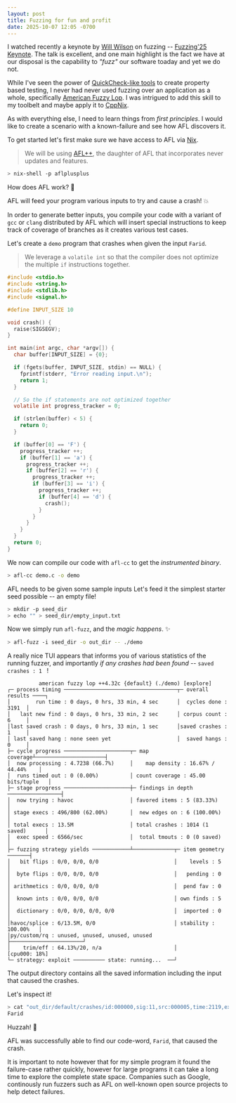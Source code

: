 ```yaml
---
layout: post
title: Fuzzing for fun and profit
date: 2025-10-07 12:05 -0700
---
```


I watched recently a keynote by [Will Wilson](https://antithesis.com/company/leadership/) on fuzzing -- [Fuzzing'25 Keynote](https://www.youtube.com/watch?v=qQGuQ_4V6WI). The talk is excellent, and one main highlight is the fact we have at our disposal is the capability to _"fuzz"_ our software toaday and yet we do not.

While I've seen the power of [QuickCheck-like tools](https://github.com/pholser/junit-quickcheck) to create property based testing, I never had never used fuzzing over an application as a whole, specifically [American Fuzzy Lop](https://github.com/google/AFL). I was intrigued to add this skill to my toolbelt and maybe apply it to [CppNix](https://github.com/NixOS/nix).

As with everything else, I need to learn things from _first principles_. I would like to create a scenario with a known-failure and see how AFL discovers it.

To get started let's first make sure we have access to AFL via [Nix](http://nixos.org/).

> We will be using [AFL++](https://aflplus.plus/), the daughter of AFL that incorporates never updates and features.

```bash
> nix-shell -p aflplusplus
```

How does AFL work? 🤔

AFL will feed your program various inputs to try and cause a crash! 💥

In order to generate better inputs, you compile your code with a variant of `gcc` or `clang` distributed by AFL which will insert special instructions to keep track of coverage of branches as it creates various test cases.

Let's create a `demo` program that crashes when given the input `Farid`.

> We leverage a `volatile int` so that the compiler does not optimize the multiple `if` instructions together.

```c
#include <stdio.h>
#include <string.h>
#include <stdlib.h>
#include <signal.h>

#define INPUT_SIZE 10

void crash() {
  raise(SIGSEGV);
}

int main(int argc, char *argv[]) {
  char buffer[INPUT_SIZE] = {0};

  if (fgets(buffer, INPUT_SIZE, stdin) == NULL) {
    fprintf(stderr, "Error reading input.\n");
    return 1;
  }

  // So the if statements are not optimized together
  volatile int progress_tracker = 0;

  if (strlen(buffer) < 5) {
    return 0;
  }

  if (buffer[0] == 'F') {
    progress_tracker ++;
    if (buffer[1] == 'a') {
      progress_tracker ++;
      if (buffer[2] == 'r') {
        progress_tracker ++;
        if (buffer[3] == 'i') {
          progress_tracker ++;
          if (buffer[4] == 'd') {
            crash();
          }
        }
      }
    }
  }
  return 0;
}
```

We now can compile our code with `afl-cc` to get the _instrumented binary_.

```bash
> afl-cc demo.c -o demo
```

AFL needs to be given some sample inputs 
Let's feed it the simplest starter seed possible -- an empty file!

```bash
> mkdir -p seed_dir
> echo "" > seed_dir/empty_input.txt
```

Now we simply run `afl-fuzz`, and the _magic happens_. ✨

```bash
> afl-fuzz -i seed_dir -o out_dir -- ./demo
```

A really nice TUI appears that informs you of various statistics of the running fuzzer, and importantly _if any crashes had been found_ -- `saved crashes : 1 ` !

```
          american fuzzy lop ++4.32c {default} (./demo) [explore]          
┌─ process timing ────────────────────────────────────┬─ overall results ────┐
│        run time : 0 days, 0 hrs, 33 min, 4 sec      │  cycles done : 3191  │
│   last new find : 0 days, 0 hrs, 33 min, 2 sec      │ corpus count : 6     │
│last saved crash : 0 days, 0 hrs, 33 min, 1 sec      │saved crashes : 1     │
│ last saved hang : none seen yet                     │  saved hangs : 0     │
├─ cycle progress ─────────────────────┬─ map coverage┴──────────────────────┤
│  now processing : 4.7238 (66.7%)     │    map density : 16.67% / 44.44%    │
│  runs timed out : 0 (0.00%)          │ count coverage : 45.00 bits/tuple   │
├─ stage progress ─────────────────────┼─ findings in depth ─────────────────┤
│  now trying : havoc                  │ favored items : 5 (83.33%)          │
│ stage execs : 496/800 (62.00%)       │  new edges on : 6 (100.00%)         │
│ total execs : 13.5M                  │ total crashes : 1014 (1 saved)      │
│  exec speed : 6566/sec               │  total tmouts : 0 (0 saved)         │
├─ fuzzing strategy yields ────────────┴─────────────┬─ item geometry ───────┤
│   bit flips : 0/0, 0/0, 0/0                        │    levels : 5         │
│  byte flips : 0/0, 0/0, 0/0                        │   pending : 0         │
│ arithmetics : 0/0, 0/0, 0/0                        │  pend fav : 0         │
│  known ints : 0/0, 0/0, 0/0                        │ own finds : 5         │
│  dictionary : 0/0, 0/0, 0/0, 0/0                   │  imported : 0         │
│havoc/splice : 6/13.5M, 0/0                         │ stability : 100.00%   │
│py/custom/rq : unused, unused, unused, unused       ├───────────────────────┘
│    trim/eff : 64.13%/20, n/a                       │          [cpu000: 18%]
└─ strategy: exploit ────────── state: running...  ──┘
```

The output directory contains all the saved information including the input that caused the crashes.

Let's inspect it!

```bash
> cat "out_dir/default/crashes/id:000000,sig:11,src:000005,time:2119,execs:14486,op:havoc,rep:1" 
Farid
```

Huzzah! 🥳

AFL was successfully able to find our code-word, `Farid`, that caused the crash.

It is important to note however that for my simple program it found the failure-case rather quickly, however for large programs it can take a long time to explore the complete state space. Companies such as Google, continously run fuzzers such as AFL on well-known open source projects to help detect failures.